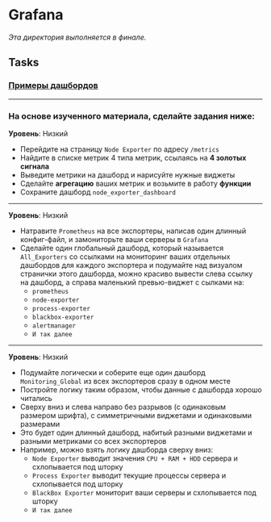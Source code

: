 # Grafana

_Эта директория выполняется в финале._

## Tasks

### [Примеры дашбордов](https://play.grafana.org/dashboards)

---

### На основе изученного материала, сделайте задания ниже:
  
**Уровень**: Низкий
   - Перейдите на страницу `Node Exporter` по адресу `/metrics`
   - Найдите в списке метрик 4 типа метрик, ссылаясь на **4 золотых сигнала**
   - Выведите метрики на дашборд и нарисуйте нужные виджеты
   - Сделайте **агрегацию** ваших метрик и возьмите в работу **функции**
   - Сохраните дашборд `node_exporter_dashboard`

---

**Уровень**: Низкий
   - Натравите `Prometheus` на все экспортеры, написав один длинный конфиг-файл, и замониторьте ваши серверы в `Grafana`
   - Сделайте один глобальный дашборд, который называется `All_Exporters` со ссылками на мониторинг ваших отдельных дашбордов для каждого экспортера и подумайте над визуалом странички этого дашборда, можно красиво вывести слева ссылку на дашборд, а справа маленький превью-виджет с сылками на:
     - `prometheus`
     - `node-exporter`
     - `process-exporter`
     - `blackbox-exporter`
     - `alertmanager`
     - `И так далее`

---

**Уровень**: Низкий
   - Подумайте логически и соберите еще один дашборд `Monitoring_Global` из всех экспортеров сразу в одном месте
   - Постройте логику таким образом, чтобы данные с дашборда хорошо читались
   - Сверху вниз и слева направо без разрывов (с одинаковым размером шрифта), с симметричными виджетами и одинаковыми размерами
   - Это будет один длинный дашборд, набитый разными виджетами и разными метриками со всех экспортеров
   - Например, можно взять логику дашборда сверху вниз:
       - `Node Exporter` выводит значения `CPU + RAM + HDD` сервера и схлопывается под шторку
       - `Process Exporter` выводит текущие процессы сервера и схлопывается под шторку
       - `BlackBox Exporter` мониторит ваши серверы и схлопывается под шторку
       - `И так далее`
